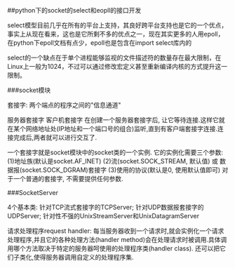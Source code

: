 ##python下的socket的select和eopll的接口开发

select模型目前几乎在所有的平台上支持，其良好跨平台支持也是它的一个优点，事实上从现在看来，这也是它所剩不多的优点之一，现在其实更多的人用epoll，在python下epoll文档有点少，epoll也是包含在import select库内的

select的一个缺点在于单个进程能够监视的文件描述符的数量存在最大限制，在Linux上一般为1024，不过可以通过修改宏定义甚至重新编译内核的方式提升这一限制。



###socket模块

套接字: 两个端点的程序之间的"信息通道"
    
服务器套接字 客户机套接字
   在创建一个服务器套接字后, 让它等待连接.这样它就在某个网络地址处(IP地址和一个端口号的组合)监听,直到有客户端套接字连接.连接完成后,两者就可以进行交互了.

一个套接字就是socket模块中的socket类的一个实例.
    它的实例化需要三个参数:
        (1)地址族(默认是socket.AF_INET)
        (2)流(socket.SOCK_STREAM, 默认值) 或 数据报(socket.SOCK_DGRAM)套接字
        (3)使用的协议(默认是0, 使用默认值即可)
    对于一个普通的套接字, 不需要提供任何参数.
    

###SocketServer

4个基本类: 针对TCP流式套接字的TCPServer; 针对UDP数据报套接字的UDPServer; 针对性不强的UnixStreamServer和UnixDatagramServer

请求处理程序request handler:
    每当服务器收到一个请求时,就会实例化一个请求处理程序,并且它的各种处理方法(handler method)会在处理请求时被调用.具体调用哪个方法取决于特定的服务器呵使用的处理程序类(handler class).
    还可以把它们子类化,使得服务器调用自定义的处理程序集.
    

